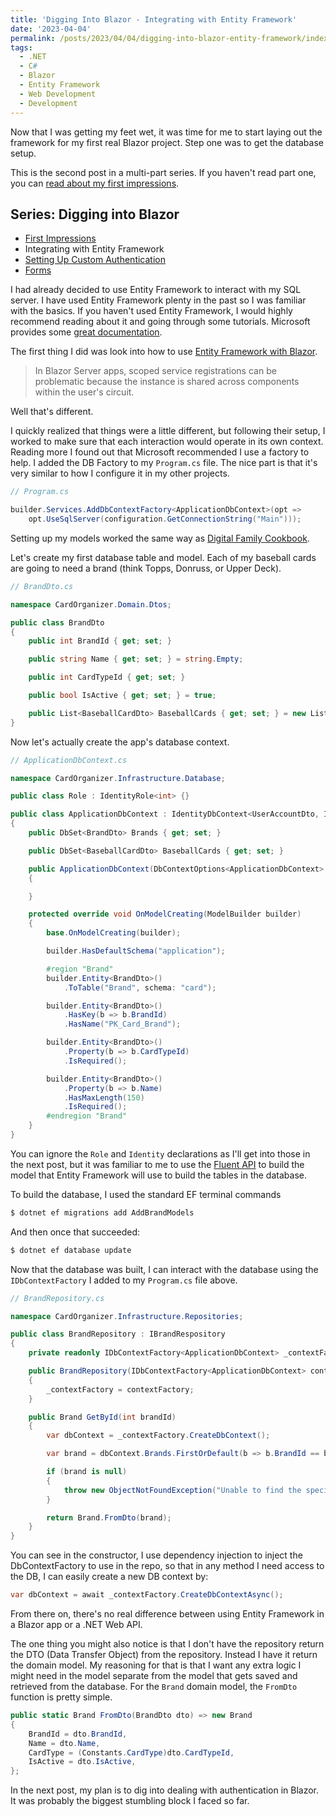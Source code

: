 ```yaml
---
title: 'Digging Into Blazor - Integrating with Entity Framework'
date: '2023-04-04'
permalink: /posts/2023/04/04/digging-into-blazor-entity-framework/index.html
tags:
  - .NET
  - C#
  - Blazor
  - Entity Framework
  - Web Development
  - Development
---
```


Now that I was getting my feet wet, it was time for me to start laying out the framework for my first real Blazor project. Step one was to get the database setup.
<!-- excerpt -->

This is the second post in a multi-part series. If you haven't read part one, you can [read about my first impressions](https://kpwags.com/posts/2023/03/19/digging-into-blazor-first-impressions).

<section class="blog-series">
    <h2>Series: Digging into Blazor</h2>
    <ul class="posts">
        <li class="post"><a href="/posts/2023/03/19/digging-into-blazor-first-impressions">First Impressions</a></li>
        <li class="post"><span class="current">Integrating with Entity Framework</span></li>
        <li class="post"><a href="/posts/2023/07/31/blazor-custom-authentication">Setting Up Custom Authentication</a></li>
        <li class="post"><a href="/posts/2023/09/29/digging-into-blazor-forms">Forms</a></li>
    </ul>
</section>

I had already decided to use Entity Framework to interact with my SQL server. I have used Entity Framework plenty in the past so I was familiar with the basics. If you haven't used Entity Framework, I would highly recommend reading about it and going through some tutorials. Microsoft provides some [great documentation](https://learn.microsoft.com/en-us/ef/core/).

The first thing I did was look into how to use [Entity Framework with Blazor](https://learn.microsoft.com/en-us/aspnet/core/blazor/blazor-server-ef-core?view=aspnetcore-7.0).

> In Blazor Server apps, scoped service registrations can be problematic because the instance is shared across components within the user's circuit.

Well that's different.

I quickly realized that things were a little different, but following their setup, I worked to make sure that each interaction would operate in its own context. Reading more I found out that Microsoft recommended I use a factory to help. I added the DB Factory to my `Program.cs` file. The nice part is that it's very similar to how I configure it in my other projects.

```csharp
// Program.cs

builder.Services.AddDbContextFactory<ApplicationDbContext>(opt =>
    opt.UseSqlServer(configuration.GetConnectionString("Main")));
```

Setting up my models worked the same way as [Digital Family Cookbook](https://github.com/kpwags/digital-family-cookbook).

Let's create my first database table and model. Each of my baseball cards are going to need a brand (think Topps, Donruss, or Upper Deck).

```csharp
// BrandDto.cs

namespace CardOrganizer.Domain.Dtos;

public class BrandDto
{
    public int BrandId { get; set; }

    public string Name { get; set; } = string.Empty;

    public int CardTypeId { get; set; }

    public bool IsActive { get; set; } = true;

    public List<BaseballCardDto> BaseballCards { get; set; } = new List<BaseballCardDto>();
}
```

Now let's actually create the app's database context.

```csharp
// ApplicationDbContext.cs

namespace CardOrganizer.Infrastructure.Database;

public class Role : IdentityRole<int> {}

public class ApplicationDbContext : IdentityDbContext<UserAccountDto, IdentityRole<int>, int>
{
    public DbSet<BrandDto> Brands { get; set; }

    public DbSet<BaseballCardDto> BaseballCards { get; set; }

    public ApplicationDbContext(DbContextOptions<ApplicationDbContext> options) : base(options)
    {

    }

	protected override void OnModelCreating(ModelBuilder builder)
    {
        base.OnModelCreating(builder);

        builder.HasDefaultSchema("application");

		#region "Brand"
        builder.Entity<BrandDto>()
            .ToTable("Brand", schema: "card");

        builder.Entity<BrandDto>()
            .HasKey(b => b.BrandId)
            .HasName("PK_Card_Brand");

        builder.Entity<BrandDto>()
            .Property(b => b.CardTypeId)
            .IsRequired();

        builder.Entity<BrandDto>()
            .Property(b => b.Name)
            .HasMaxLength(150)
            .IsRequired();
        #endregion "Brand"
	}
}
```

You can ignore the `Role` and `Identity` declarations as I'll get into those in the next post, but it was familiar to me to use the [Fluent API](https://learn.microsoft.com/en-us/ef/ef6/modeling/code-first/fluent/types-and-properties) to build the model that Entity Framework will use to build the tables in the database.

To build the database, I used the standard EF terminal commands

```bash
$ dotnet ef migrations add AddBrandModels
```

And then once that succeeded:

```bash
$ dotnet ef database update
```

Now that the database was built, I can interact with the database using the `IDbContextFactory` I added to my `Program.cs` file above.

```csharp
// BrandRepository.cs

namespace CardOrganizer.Infrastructure.Repositories;

public class BrandRepository : IBrandRespository
{
    private readonly IDbContextFactory<ApplicationDbContext> _contextFactory;

    public BrandRepository(IDbContextFactory<ApplicationDbContext> contextFactory)
    {
        _contextFactory = contextFactory;
    }

    public Brand GetById(int brandId)
    {
        var dbContext = _contextFactory.CreateDbContext();

        var brand = dbContext.Brands.FirstOrDefault(b => b.BrandId == brandId);

        if (brand is null)
        {
            throw new ObjectNotFoundException("Unable to find the specified brand");
        }

        return Brand.FromDto(brand);
    }
}
```

You can see in the constructor, I use dependency injection to inject the DbContextFactory to use in the repo, so that in any method I need access to the DB, I can easily create a new DB context by:

```csharp
var dbContext = await _contextFactory.CreateDbContextAsync();
```

From there on, there's no real difference between using Entity Framework in a Blazor app or a .NET Web API.

The one thing you might also notice is that I don't have the repository return the DTO (Data Transfer Object) from the repository. Instead I have it return the domain model. My reasoning for that is that I want any extra logic I might need in the model separate from the model that gets saved and retrieved from the database. For the `Brand` domain model, the `FromDto` function is pretty simple.

```csharp
public static Brand FromDto(BrandDto dto) => new Brand
{
    BrandId = dto.BrandId,
    Name = dto.Name,
    CardType = (Constants.CardType)dto.CardTypeId,
    IsActive = dto.IsActive,
};
```

In the next post, my plan is to dig into dealing with authentication in Blazor. It was probably the biggest stumbling block I faced so far.